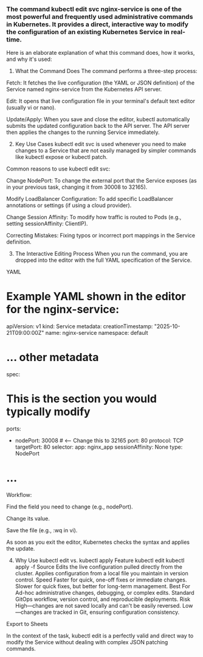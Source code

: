 ### The command kubectl edit svc nginx-service is one of the most powerful and frequently used administrative commands in Kubernetes. It provides a direct, interactive way to modify the configuration of an existing Kubernetes Service in real-time.

Here is an elaborate explanation of what this command does, how it works, and why it's used:

1. What the Command Does
The command performs a three-step process:

Fetch: It fetches the live configuration (the YAML or JSON definition) of the Service named nginx-service from the Kubernetes API server.

Edit: It opens that live configuration file in your terminal's default text editor (usually vi or nano).

Update/Apply: When you save and close the editor, kubectl automatically submits the updated configuration back to the API server. The API server then applies the changes to the running Service immediately.

2. Key Use Cases
kubectl edit svc <service-name> is used whenever you need to make changes to a Service that are not easily managed by simpler commands like kubectl expose or kubectl patch.

Common reasons to use kubectl edit svc:

Change NodePort: To change the external port that the Service exposes (as in your previous task, changing it from 30008 to 32165).

Modify LoadBalancer Configuration: To add specific LoadBalancer annotations or settings (if using a cloud provider).

Change Session Affinity: To modify how traffic is routed to Pods (e.g., setting sessionAffinity: ClientIP).

Correcting Mistakes: Fixing typos or incorrect port mappings in the Service definition.

3. The Interactive Editing Process
When you run the command, you are dropped into the editor with the full YAML specification of the Service.

YAML

# Example YAML shown in the editor for the nginx-service:
apiVersion: v1
kind: Service
metadata:
  creationTimestamp: "2025-10-21T09:00:00Z"
  name: nginx-service
  namespace: default
  # ... other metadata
spec:
  # This is the section you would typically modify
  ports:
  - nodePort: 30008  # <-- Change this to 32165
    port: 80
    protocol: TCP
    targetPort: 80
  selector:
    app: nginx_app
  sessionAffinity: None
  type: NodePort
# ...
Workflow:

Find the field you need to change (e.g., nodePort).

Change its value.

Save the file (e.g., :wq in vi).

As soon as you exit the editor, Kubernetes checks the syntax and applies the update.

4. Why Use kubectl edit vs. kubectl apply
Feature	kubectl edit	kubectl apply -f
Source	Edits the live configuration pulled directly from the cluster.	Applies configuration from a local file you maintain in version control.
Speed	Faster for quick, one-off fixes or immediate changes.	Slower for quick fixes, but better for long-term management.
Best For	Ad-hoc administrative changes, debugging, or complex edits.	Standard GitOps workflow, version control, and reproducible deployments.
Risk	High—changes are not saved locally and can't be easily reversed.	Low—changes are tracked in Git, ensuring configuration consistency.

Export to Sheets

In the context of the task, kubectl edit is a perfectly valid and direct way to modify the Service without dealing with complex JSON patching commands.

